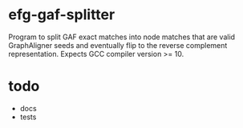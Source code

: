 # efg-gaf-splitter
Program to split GAF exact matches into node matches that are valid GraphAligner seeds and eventually flip to the reverse complement representation. Expects GCC compiler version >= 10.

# todo
- docs
- tests
